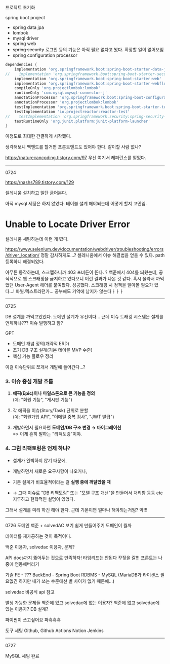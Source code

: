 
프로젝트 초기화

spring boot project
- spring data jpa
- lombok
- mysql driver
- spring web
- ~~spring security~~ 로그인 등의 기능은 아직 필요 없다고 봤다. 확장할 일이 없어보임
- spring configuration processor

```gradle
dependencies {  
    implementation 'org.springframework.boot:spring-boot-starter-data-jpa'  
//    implementation 'org.springframework.boot:spring-boot-starter-security'  
    implementation 'org.springframework.boot:spring-boot-starter-web'  
    implementation 'org.springframework.boot:spring-boot-starter-webflux'  
    compileOnly 'org.projectlombok:lombok'  
    runtimeOnly 'com.mysql:mysql-connector-j'  
    annotationProcessor 'org.springframework.boot:spring-boot-configuration-processor'  
    annotationProcessor 'org.projectlombok:lombok'  
    testImplementation 'org.springframework.boot:spring-boot-starter-test'  
    testImplementation 'io.projectreactor:reactor-test'  
//    testImplementation 'org.springframework.security:spring-security-test'  
    testRuntimeOnly 'org.junit.platform:junit-platform-launcher'  
}
```
이정도로 최대한 간결하게 시작했다.

생각해보니 백엔드를 할거면 프론트엔드도 있어야 한다.
같이할 사람 없나?

https://naturecancoding.tistory.com/97
우선 여기서 레퍼런스를 얻었다.

---
0724

https://nashs789.tistory.com/129

셀레니움 설치하고 일단 긁어본다.

아직 mysql 세팅은 하지 않았다.
테이블 설계 해야되는데 어떻게 할지 고민임.

# Unable to Locate Driver Error
셀레니움 세팅하는데 이런 게 떴다.

https://www.selenium.dev/documentation/webdriver/troubleshooting/errors/driver_location/
정말 감사하게도...? 셀레니움에서 이슈 해결법을 얻을 수 있다.
path 등록하니 해결되었다.

아무튼 동작하는데, 스크랩하니까 403 포비든이 뜬다.
?
백준에서 404를 띄웠는데, 공식적으로 웹 스크래핑을 금지하고 있다보니 이런 결과가 나온 것 같다.
혹시 몰라서 까먹었던 User-Agent 헤더를 붙여봤다. 성공했다.
스크래핑 시 정책을 알아볼 필요가 있다...!
롸붯.텍스트라던가... 공부해도 기억에 남지가 않는다ㅏㅏㅏ

---
0725

DB 설계를 까먹고있었다.
도메인 설계가 우선이다...
근데 이슈 트래킹 시스템은 설계를 언제하냐???
이슈 발행하고 함?

GPT
- 도메인 개념 정의(개략적 ERD)
- 초기 DB 구조 설계(기본 테이블 MVP 수준)
- 핵심 기능 플로우 정리

이걸 이슈단위로 쪼개서 개발에 들어간다...?
### 3. **이슈 중심 개발 흐름**

1. **에픽(Epic)이나 마일스톤으로 큰 기능을 정의**  
    (예: "회원 기능", "게시판 기능")
    
2. 각 에픽을 이슈(Story/Task) 단위로 분할  
    (예: "회원가입 API", "이메일 중복 검사", "JWT 발급")
    
3. 개발하면서 필요하면 **도메인/DB 구조 변경 → 마이그레이션**  
    => 이게 흔히 말하는 "리팩토링"이야.
### 4. **그럼 리팩토링은 언제 하냐?**

- 설계가 완벽하지 않기 때문에,
    
- 개발하면서 새로운 요구사항이 나오거나,
    
- 기존 설계가 비효율적이라는 걸 **실행 중에 깨달았을 때**
    
- → 그때 이슈로 "DB 리팩토링" 또는 "모델 구조 개선"을 만들어서 처리함
등등 etc 지루하고 현학적인 설명이 있었다.

그래서 설계를 미리 하긴 해야 한다.
근데 기본이면 얼마나 해야되는거임?
악!!!

---
0726
도메인
백준 + solvedAC 보기 쉽게 만들어주기
도메인이 뭘까

데이터를 재가공하는 것이 목적이다.

백준 이용자, solvedac 이용자, 문제?

API docs까지 뚫어두는 것으로 만족하자!
타임리프는 안된다 꾸짖을 갈!!!
프론트는 나중에 연동해버리기

기술
FE - ???
BackEnd - Spring Boot
RDBMS - MySQL (MariaDB가 라이센스 필요없긴 하지만 내가 쓰는 수준에선 별 차이가 없기 때문에...)

solvedac 비공식 api 참고

발생 가능한 문제들
백준에 있고 solvedac에 없는 이용자?
백준에 없고 solvedac에 있는 이용자?
DB 설계?

파이썬이 쓰고싶어요 파흑흑흑

도구 세팅
Github, Github Actions
Notion
Jenkins

---
0727

MySQL 세팅 완료
